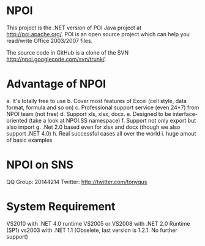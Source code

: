 NPOI
====

This project is the .NET version of POI Java project at http://poi.apache.org/. POI is an open source project which can help you read/write Office 2003/2007 files.

The source code in GitHub is a clone of the SVN http://npoi.googlecode.com/svn/trunk/.

Advantage of NPOI
=================
a. It's totally free to use
b. Cover most features of Excel (cell style, data format, formula and so on)
c. Professional support service (even 24*7) from NPOI team (not free)
d. Support xls, xlsx, docx.
e. Designed to be interface-oriented (take a look at NPOI.SS namespace)
f. Support not only export but also import
g. .Net 2.0 based even for xlsx and docx (though we also support .NET 4.0)
h. Real successful cases all over the world
i. huge amout of basic examples


NPOI on SNS
============
QQ Group: 20144214
Twitter: http://twitter.com/tonyqus 


System Requirement
===================
VS2010 with .NET 4.0 runtime
VS2005 or VS2008 with .NET 2.0 Runtime (SP1) 
vs2003 with .NET 1.1 (Obselete, last version is 1.2.1. No further support)
